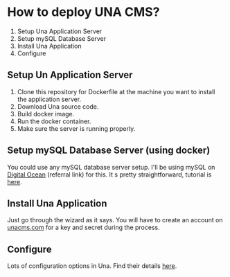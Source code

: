 # How to deploy UNA CMS?
1. Setup Una Application Server
2. Setup mySQL Database Server
3. Install Una Application
4. Configure

## Setup Un Application Server
1. Clone this repository for Dockerfile at the machine you want to install the application server.
2. Download Una source code.
3. Build docker image.
4. Run the docker container.
5. Make sure the server is running properly.

## Setup mySQL Database Server (using docker)
You could use any mySQL database server setup. I'll be using mySQL on [Digital Ocean](https://m.do.co/c/e0a32d405649) (referral link) for this. It s pretty straightforward, tutorial is [here](https://docs.digitalocean.com/products/databases/mysql/how-to/).

## Install Una Application
Just go through the wizard as it says. You will have to create an account on [unacms.com](unacms.com) for a key and secret during the process.

## Configure
Lots of configuration options in Una. Find their details [here](https://unacms.com/wiki/Studio).